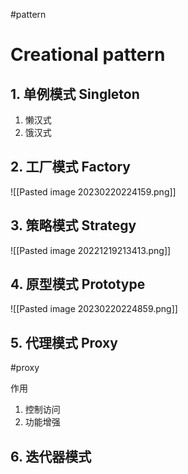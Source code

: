#pattern 
# Creational pattern

## 1. 单例模式 Singleton

1. 懒汉式
2. 饿汉式

## 2. 工厂模式 Factory

![[Pasted image 20230220224159.png]]

## 3. 策略模式 Strategy

![[Pasted image 20221219213413.png]]

## 4. 原型模式 Prototype

![[Pasted image 20230220224859.png]]

## 5. 代理模式 Proxy
#proxy 

作用
1. 控制访问
2. 功能增强

## 6. 迭代器模式 
